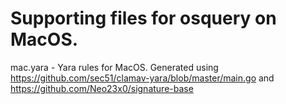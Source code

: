 # Supporting files for osquery on MacOS.

mac.yara - Yara rules for MacOS. Generated using https://github.com/sec51/clamav-yara/blob/master/main.go and https://github.com/Neo23x0/signature-base
